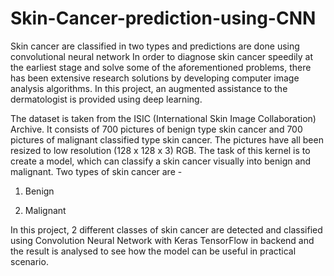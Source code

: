 # Skin-Cancer-prediction-using-CNN
Skin cancer are classified in two types and predictions are done using convolutional neural network
In order to diagnose skin cancer speedily at the earliest stage and solve some of the aforementioned problems, there has been extensive research solutions by developing computer image analysis algorithms. In this project, an augmented assistance to the dermatologist is provided using deep learning. 

The dataset is taken from the ISIC (International Skin Image Collaboration) Archive. It consists of 700 pictures of benign type skin cancer and 700 pictures of malignant classified type skin cancer. The pictures have all been resized to low resolution (128 x 128 x 3) RGB. The task of this kernel is to create a model, which can classify a skin cancer visually into benign and malignant.
Two types of skin cancer are -
1. Benign

2. Malignant

In this project, 2 different classes of skin cancer are detected and classified using Convolution Neural Network with Keras TensorFlow in backend and the result is analysed to see how the model can be useful in practical scenario.
